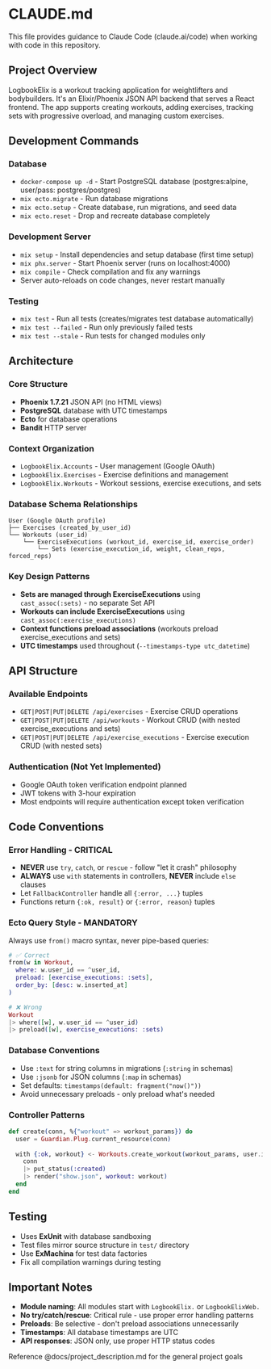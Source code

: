 # CLAUDE.md

This file provides guidance to Claude Code (claude.ai/code) when working with code in this repository.

## Project Overview

LogbookElix is a workout tracking application for weightlifters and bodybuilders. It's an Elixir/Phoenix JSON API backend that serves a React frontend. The app supports creating workouts, adding exercises, tracking sets with progressive overload, and managing custom exercises.

## Development Commands

### Database
- `docker-compose up -d` - Start PostgreSQL database (postgres:alpine, user/pass: postgres/postgres)
- `mix ecto.migrate` - Run database migrations  
- `mix ecto.setup` - Create database, run migrations, and seed data
- `mix ecto.reset` - Drop and recreate database completely

### Development Server
- `mix setup` - Install dependencies and setup database (first time setup)
- `mix phx.server` - Start Phoenix server (runs on localhost:4000)
- `mix compile` - Check compilation and fix any warnings
- Server auto-reloads on code changes, never restart manually

### Testing
- `mix test` - Run all tests (creates/migrates test database automatically)
- `mix test --failed` - Run only previously failed tests
- `mix test --stale` - Run tests for changed modules only

## Architecture

### Core Structure
- **Phoenix 1.7.21** JSON API (no HTML views)
- **PostgreSQL** database with UTC timestamps
- **Ecto** for database operations
- **Bandit** HTTP server

### Context Organization
- `LogbookElix.Accounts` - User management (Google OAuth)
- `LogbookElix.Exercises` - Exercise definitions and management
- `LogbookElix.Workouts` - Workout sessions, exercise executions, and sets

### Database Schema Relationships
```
User (Google OAuth profile)
├── Exercises (created_by_user_id)
└── Workouts (user_id)
    └── ExerciseExecutions (workout_id, exercise_id, exercise_order)
        └── Sets (exercise_execution_id, weight, clean_reps, forced_reps)
```

### Key Design Patterns
- **Sets are managed through ExerciseExecutions** using `cast_assoc(:sets)` - no separate Set API
- **Workouts can include ExerciseExecutions** using `cast_assoc(:exercise_executions)`
- **Context functions preload associations** (workouts preload exercise_executions and sets)
- **UTC timestamps** used throughout (`--timestamps-type utc_datetime`)

## API Structure

### Available Endpoints
- `GET|POST|PUT|DELETE /api/exercises` - Exercise CRUD operations
- `GET|POST|PUT|DELETE /api/workouts` - Workout CRUD (with nested exercise_executions and sets)
- `GET|POST|PUT|DELETE /api/exercise_executions` - Exercise execution CRUD (with nested sets)

### Authentication (Not Yet Implemented)
- Google OAuth token verification endpoint planned
- JWT tokens with 3-hour expiration
- Most endpoints will require authentication except token verification

## Code Conventions

### Error Handling - CRITICAL
- **NEVER** use `try`, `catch`, or `rescue` - follow "let it crash" philosophy
- **ALWAYS** use `with` statements in controllers, **NEVER** include `else` clauses
- Let `FallbackController` handle all `{:error, ...}` tuples
- Functions return `{:ok, result}` or `{:error, reason}` tuples

### Ecto Query Style - MANDATORY
Always use `from()` macro syntax, never pipe-based queries:

```elixir
# ✅ Correct
from(w in Workout,
  where: w.user_id == ^user_id,
  preload: [exercise_executions: :sets],
  order_by: [desc: w.inserted_at]
)

# ❌ Wrong  
Workout
|> where([w], w.user_id == ^user_id)
|> preload([w], exercise_executions: :sets)
```

### Database Conventions
- Use `:text` for string columns in migrations (`:string` in schemas)
- Use `:jsonb` for JSON columns (`:map` in schemas) 
- Set defaults: `timestamps(default: fragment("now()"))`
- Avoid unnecessary preloads - only preload what's needed

### Controller Patterns
```elixir
def create(conn, %{"workout" => workout_params}) do
  user = Guardian.Plug.current_resource(conn)
  
  with {:ok, workout} <- Workouts.create_workout(workout_params, user.id) do
    conn
    |> put_status(:created)
    |> render("show.json", workout: workout)
  end
end
```

## Testing
- Uses **ExUnit** with database sandboxing
- Test files mirror source structure in `test/` directory
- Use **ExMachina** for test data factories
- Fix all compilation warnings during testing

## Important Notes
- **Module naming**: All modules start with `LogbookElix.` or `LogbookElixWeb.`
- **No try/catch/rescue**: Critical rule - use proper error handling patterns
- **Preloads**: Be selective - don't preload associations unnecessarily
- **Timestamps**: All database timestamps are UTC
- **API responses**: JSON only, use proper HTTP status codes

Reference @docs/project_description.md for the general project goals